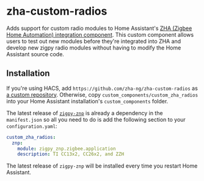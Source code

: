 # zha-custom-radios

Adds support for custom radio modules to Home Assistant's [ZHA (Zigbee Home Automation) integration component](https://www.home-assistant.io/integrations/zha/). This custom component allows users to test out new modules before they're integrated into ZHA and develop new zigpy radio modules without having to modify the Home Assistant source code.

## Installation

If you're using HACS, add `https://github.com/zha-ng/zha-custom-radios` as [a custom repository](https://hacs.xyz/docs/faq/custom_repositories). Otherwise, copy `custom_components/custom_zha_radios` into your Home Assistant installation's `custom_components` folder.

The latest release of [`zigpy-znp`](https://github.com/zha-ng/zigpy-znp) is already a dependency in the `manifest.json` so all you need to do is add the following section to your `configuration.yaml`:

```yaml
custom_zha_radios:
  znp:
    module: zigpy_znp.zigbee.application
    description: TI CC13x2, CC26x2, and ZZH
```

The latest release of `zigpy-znp` will be installed every time you restart Home Assistant.
